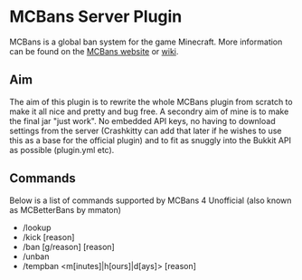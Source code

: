 MCBans Server Plugin
====================

MCBans is a global ban system for the game Minecraft.
More information can be found on the [MCBans website](http://www.mcbans.com/) or [wiki](http://wiki.mcbans.com/).

Aim
--------

The aim of this plugin is to rewrite the whole MCBans plugin from scratch to make it all nice and pretty and bug free. A secondry aim of mine is to make the final jar "just work". No embedded API keys, no having to download settings from the server (Crashkitty can add that later if he wishes to use this as a base for the official plugin) and to fit as snuggly into the Bukkit API as possible (plugin.yml etc).

Commands
--------

Below is a list of commands supported by MCBans 4 Unofficial (also known as MCBetterBans by mmaton)

* /lookup <playername>
* /kick <playername> [reason]
* /ban <playername> [g/reason] [reason]
* /unban <playername>
* /tempban <playername> <duration> <m[inutes]|h[ours]|d[ays]> [reason]